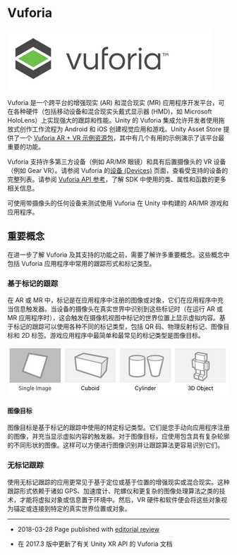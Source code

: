 # Vuforia

![](../uploads/Main/vuforia_logo.png) 

Vuforia 是一个跨平台的增强现实 (AR) 和混合现实 (MR) 应用程序开发平台，可在各种硬件（包括移动设备和混合现实头戴式显示器 (HMD)，如 Microsoft HoloLens）上实现强大的跟踪和性能。Unity 的 Vuforia 集成允许开发者使用拖放式创作工作流程为 Android 和 iOS 创建视觉应用和游戏。Unity Asset Store 提供了一个 [Vuforia AR + VR 示例资源包](https://www.assetstore.unity3d.com/en/#!/content/101547)，其中有几个有用的示例演示了该平台最重要的功能。

Vuforia 支持许多第三方设备（例如 AR/MR 眼镜）和具有后置摄像头的 VR 设备（例如 Gear VR）。请参阅 Vuforia 的[设备 (Devices)](https://www.vuforia.com/Devices) 页面，查看受支持的设备的完整列表。请参阅 [Vuforia API 参考](https://library.vuforia.com/content/vuforia-library/en/reference/unity/index.html)，了解 SDK 中使用的类、属性和函数的更多相关信息。

可使用带摄像头的任何设备来测试使用 Vuforia 在 Unity 中构建的 AR/MR 游戏和应用程序。

## 重要概念

在进一步了解 Vuforia 及其支持的功能之前，需要了解许多重要概念。这些概念中包括 Vuforia 应用程序中常用的跟踪形式和标记类型。

### 基于标记的跟踪

在 AR 或 MR 中，标记是在应用程序中注册的图像或对象，它们在应用程序中充当信息触发器。当设备的摄像头在真实世界中识别到这些标记时（在运行 AR 或 MR 应用程序时），这会触发在摄像机视图中标记的世界位置上显示虚拟内容。基于标记的跟踪可以使用各种不同的标记类型，包括 QR 码、物理反射标记、图像目标和 2D 标签。游戏应用程序中最简单和最常见的标记类型是图像目标。

![常见图像目标类型](../uploads/Main/target_types.png)


#### 图像目标

图像目标是基于标记的跟踪中使用的特定标记类型。它们是您手动向应用程序注册的图像，并充当显示虚拟内容的触发器。对于图像目标，应使用包含具有复杂轮廓的不同形状的图像。这样可以方便进行图像识别并让跟踪算法更容易识别它们。

### 无标记跟踪

使用无标记跟踪的应用更常见于基于定位或基于位置的增强现实或混合现实。这种跟踪形式依赖于诸如 GPS、加速度计、陀螺仪和更复杂的图像处理算法之类的技术，才能将虚拟对象或信息置于环境中。然后，VR 硬件和软件便会将这些对象视为锚定或连接到特定的真实世界位置或对象。

---
* <span class="page-edit">2018-03-28 Page published with [editorial review](DocumentationEditorialReview.html)
</span>

* <span class="page-history">在 2017.3 版中更新了有关 Unity XR API 的 Vuforia 文档</span>
